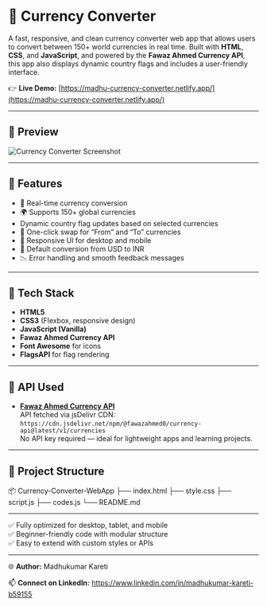 # 💱 Currency Converter

A fast, responsive, and clean currency converter web app that allows users to convert between 150+ world currencies in real time. Built with **HTML**, **CSS**, and **JavaScript**, and powered by the **Fawaz Ahmed Currency API**, this app also displays dynamic country flags and includes a user-friendly interface.

👉 **Live Demo:** [https://madhu-currency-converter.netlify.app/](https://madhu-currency-converter.netlify.app/)

---

## 📸 Preview

![Currency Converter Screenshot](https://github.com/user-attachments/assets/bdc9f286-b873-4b54-9556-67ac68ac1e04)

---

## 🔧 Features

- 🔢 Real-time currency conversion  
- 🌍 Supports 150+ global currencies  
-  Dynamic country flag updates based on selected currencies  
- 🔁 One-click swap for “From” and “To” currencies  
- 📱 Responsive UI for desktop and mobile  
- 🎯 Default conversion from USD to INR  
- 📉 Error handling and smooth feedback messages  

---

## 🚀 Tech Stack

- **HTML5**  
- **CSS3** (Flexbox, responsive design)  
- **JavaScript (Vanilla)**  
- **Fawaz Ahmed Currency API**  
- **Font Awesome** for icons  
- **FlagsAPI** for flag rendering  

---

## 🔑 API Used

- **[Fawaz Ahmed Currency API](https://github.com/fawazahmed0/currency-api)**  
  API fetched via jsDelivr CDN:  
  `https://cdn.jsdelivr.net/npm/@fawazahmed0/currency-api@latest/v1/currencies`  
  No API key required — ideal for lightweight apps and learning projects.

---

## 📂 Project Structure

📦 Currency-Converter-WebApp
├── index.html
├── style.css
├── script.js
├── codes.js
└── README.md

---

✅ Fully optimized for desktop, tablet, and mobile  
✅ Beginner-friendly code with modular structure  
✅ Easy to extend with custom styles or APIs  

---

🌐 **Author:** Madhukumar Kareti

📫 **Connect on LinkedIn:** https://www.linkedin.com/in/madhukumar-kareti-b59155
